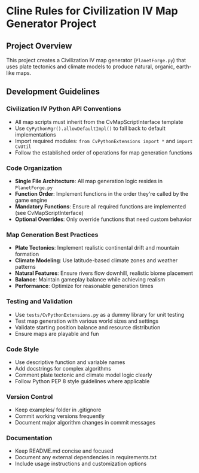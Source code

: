 # Cline Rules for Civilization IV Map Generator Project

## Project Overview

This project creates a Civilization IV map generator (`PlanetForge.py`) that uses plate tectonics and climate models to produce natural, organic, earth-like maps.

## Development Guidelines

### Civilization IV Python API Conventions

- All map scripts must inherit from the CvMapScriptInterface template
- Use `CyPythonMgr().allowDefaultImpl()` to fall back to default implementations
- Import required modules: `from CvPythonExtensions import *` and `import CvUtil`
- Follow the established order of operations for map generation functions

### Code Organization

- **Single File Architecture**: All map generation logic resides in `PlanetForge.py`
- **Function Order**: Implement functions in the order they're called by the game engine
- **Mandatory Functions**: Ensure all required functions are implemented (see CvMapScriptInterface)
- **Optional Overrides**: Only override functions that need custom behavior

### Map Generation Best Practices

- **Plate Tectonics**: Implement realistic continental drift and mountain formation
- **Climate Modeling**: Use latitude-based climate zones and weather patterns
- **Natural Features**: Ensure rivers flow downhill, realistic biome placement
- **Balance**: Maintain gameplay balance while achieving realism
- **Performance**: Optimize for reasonable generation times

### Testing and Validation

- Use `tests/CvPythonExtensions.py` as a dummy library for unit testing
- Test map generation with various world sizes and settings
- Validate starting position balance and resource distribution
- Ensure maps are playable and fun

### Code Style

- Use descriptive function and variable names
- Add docstrings for complex algorithms
- Comment plate tectonic and climate model logic clearly
- Follow Python PEP 8 style guidelines where applicable

### Version Control

- Keep examples/ folder in .gitignore
- Commit working versions frequently
- Document major algorithm changes in commit messages

### Documentation

- Keep README.md concise and focused
- Document any external dependencies in requirements.txt
- Include usage instructions and customization options
